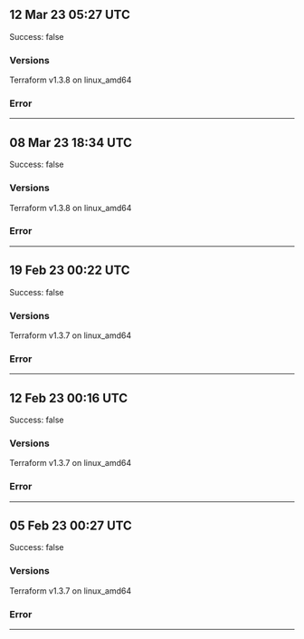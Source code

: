 ## 12 Mar 23 05:27 UTC

Success: false

### Versions

Terraform v1.3.8
on linux_amd64

### Error



---

## 08 Mar 23 18:34 UTC

Success: false

### Versions

Terraform v1.3.8
on linux_amd64

### Error



---

## 19 Feb 23 00:22 UTC

Success: false

### Versions

Terraform v1.3.7
on linux_amd64

### Error



---

## 12 Feb 23 00:16 UTC

Success: false

### Versions

Terraform v1.3.7
on linux_amd64

### Error



---

## 05 Feb 23 00:27 UTC

Success: false

### Versions

Terraform v1.3.7
on linux_amd64

### Error



---

